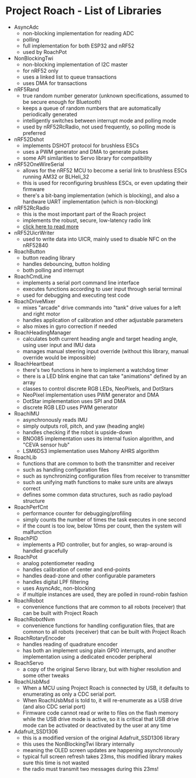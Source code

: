 Project Roach - List of Libraries
=================================

  * AsyncAdc
    * non-blocking implementation for reading ADC
    * polling
    * full implementation for both ESP32 and nRF52
    * used by RoachPot
  * NonBlockingTwi
    * non-blocking implementation of I2C master
    * for nRF52 only
    * uses a linked list to queue transactions
    * uses DMA for transactions
  * nRF5Rand
    * true random number generator (unknown specifications, assumed to be secure enough for Bluetooth)
    * keeps a queue of random numbers that are automatically periodically generated
    * intelligently switches between interrupt mode and polling mode
    * used by nRF52RcRadio, not used frequently, so polling mode is preferred
  * nRF52Dshot
    * implements DSHOT protocol for brushless ESCs
    * uses a PWM generator and DMA to generate pulses
    * some API similarities to Servo library for compatibility
  * nRF52OneWireSerial
    * allows for the nRF52 MCU to become a serial link to brushless ESCs running AM32 or BLHeli_32
    * this is used for reconfiguring brushless ESCs, or even updating their firmware
    * there's a bit-bang implementation (which is blocking), and also a hardware UART implementation (which is non-blocking)
  * nRF52RcRadio
    * this is the most important part of the Roach project
    * implements the robust, secure, low-latency radio link
    * [click here to read more](../doc-nrf52-radio-protocol.md)
  * nRF52UicrWriter
    * used to write data into UICR, mainly used to disable NFC on the nRF52840
  * RoachButton
    * button reading library
    * handles debouncing, button holding
    * both polling and interrupt
  * RoachCmdLine
    * implements a serial port command line interface
    * executes functions according to user input through serial terminal
    * used for debugging and executing test code
  * RoachDriveMixer
    * mixes "arcade" drive commands into "tank" drive values for a left and right motor
    * handles application of calibration and other adjustable parameters
    * also mixes in gyro correction if needed
  * RoachHeadingManager
    * calculates both current heading angle and target heading angle, using user input and IMU data
    * manages manual steering input override (without this library, manual override would be impossible)
  * RoachHeartbeat
    * there's two functions in here to implement a watchdog timer
    * there is a LED blink engine that can take "animations" defined by an array
    * classes to control discrete RGB LEDs, NeoPixels, and DotStars
    * NeoPixel implementation uses PWM generator and DMA
    * DotStar implementation uses SPI and DMA
    * discrete RGB LED uses PWM generator
  * RoachIMU
    * asynchronously reads IMU
    * simply outputs roll, pitch, and yaw (heading angle)
    * handles checking if the robot is upside-down
    * BNO085 implementation uses its internal fusion algorithm, and "CEVA sensor hub"
    * LSM6DS3 implementation uses Mahony AHRS algorithm
  * RoachLib
    * functions that are common to both the transmitter and receiver
    * such as handling configuration files
    * such as synchronizing configuration files from receiver to transmitter
    * such as unifying math functions to make sure units are always correct
    * defines some common data structures, such as radio payload structure
  * RoachPerfCnt
    * performance counter for debugging/profiling
    * simply counts the number of times the task executes in one second
    * if the count is too low, below 10ms per count, then the system will malfunction
  * RoachPID
    * implements a PID controller, but for angles, so wrap-around is handled gracefully
  * RoachPot
    * analog potentiometer reading
    * handles calibration of center and end-points
    * handles dead-zone and other configurable parameters
    * handles digital LPF filtering
    * uses AsyncAdc, non-blocking
    * if multiple instances are used, they are polled in round-robin fashion
  * RoachRobot
    * convenience functions that are common to all robots (receiver) that can be built with Project Roach
  * RoachRobotNvm
    * convenience functions for handling configuration files, that are common to all robots (receiver) that can be built with Project Roach
  * RoachRotaryEncoder
    * handles reading of quadrature encoder
    * has both an implement using plain GPIO interrupts, and another implementation using a dedicated encoder peripheral
  * RoachServo
    * a copy of the original Servo library, but with higher resolution and some other tweaks
  * RoachUsbMsd
    * When a MCU using Project Roach is connected by USB, it defaults to enumerating as only a CDC serial port.
    * When RoachUsbMsd is told to, it will re-enumerate as a USB drive (and also CDC serial port)
    * Firmware code cannot read or write to files on the flash memory while the USB drive mode is active, so it is critical that USB drive mode can be activated or deactivated by the user at any time
  * Adafruit_SSD1306
    * this is a modified version of the original Adafruit_SSD1306 library
    * this uses the NonBlockingTwi library internally
    * meaning the OLED screen updates are happening asynchronously
    * typical full screen refresh takes 23ms, this modified library makes sure this time is not wasted
    * the radio must transmit two messages during this 23ms!
